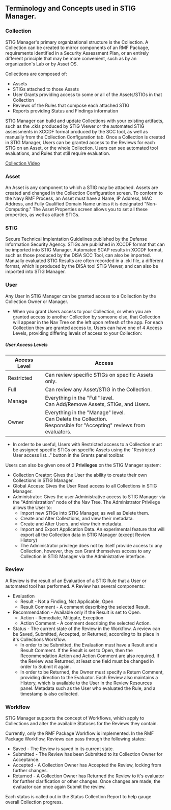 ## Terminology and Concepts used in STIG Manager.


### Collection
STIG Manager's primary organizational structure is the Collection. A Collection can be created to mirror components of an RMF Package, requirements identified in a Security Assessment Plan, or an entirely different principle that may be more convenient, such as by an organization's Lab or by Asset OS.

Collections are composed of:
  * Assets
  * STIGs attached to those Assets
  * User Grants providing access to some or all of the Assets/STIGs in that Collection
  * Reviews of the Rules that compose each attached STIG
  * Reports providing Status and Findings information
  
STIG Manager can build and update Collections with your existing artifacts, such as the .ckls produced by STIG Viewer or the automated STIG assessments in XCCDF format produced by the SCC tool, as well as manually from the Collection Configuration tab.  Once a Collection is created in STIG Manager, Users can be granted access to the Reviews for each STIG on an Asset, or the whole Collection. Users can see automated tool evaluations, and Rules that still require evaluation. 

[Collection Video](assets/videos/sc-3.mp4 ':include height=400px controls')


### Asset
An Asset is any component to which a STIG may be attached. Assets are created and changed in the Collection Configuration screen. To conform to the Navy RMF Process, an Asset must have a Name, IP Address, MAC Address, and Fully Qualified Domain Name unless it is designated "Non-Computing." The Asset Properties screen allows you to set all these properties, as well as attach STIGs.

### STIG

Secure Technical Implentation Guidelines published by the Defense Information Security Agency. STIGs are published in XCCDF format that can be imported into STIG Manager. Automated SCAP results in XCCDF format, such as those produced by the DISA SCC Tool, can also be imported. Manually evaluated STIG Results are often recorded in a .ckl file, a different format, which is produced by the DISA tool STIG Viewer, and can also be imported into STIG Manager. 

### User
Any User in STIG Manager can be granted access to a Collection by the Collection Owner or Manager.
   * When you grant Users access to your Collection, or when you are granted access to another Collection by someone else, that Collection will appear in the Nav Tree on the left upon refresh of the app.
For each Collection they are granted access to, Users can have one of 4 Access Levels, providing differing levels of access to your Collection: 
  ##### User Access Levels
  | Access Level 	| Access                                                                                                                   	|
|--------------	|--------------------------------------------------------------------------------------------------------------------------	|
| Restricted   	| Can review specific STIGs on specific Assets only.                                                                       	|
| Full         	| Can review any Asset/STIG in the Collection.                                                                             	|
| Manage       	| Everything in the "Full" level.<br>Can Add/Remove Assets, STIGs, and Users.                                              	|
| Owner        	| Everything in the "Manage" level.<br>Can Delete the Collection. <br>Responsible for "Accepting" reviews from evaluators. 	|

* In order to be useful, Users with Restricted access to a Collection must be assigned specific STIGs on specific Assets using the "Restricted User access list..." button in the Grants panel toolbar.

Users can also be given one of 3 **Privileges** on the STIG Manager system:
  * Collection Creator: Gives the User the ability to create their own Collections in STIG Manager.  
  * Global Access: Gives the User Read access to all Collections in STIG Manager.
  * Administrator: Gives the user Administrative access to STIG Manager via the "Administration" node of the Nav Tree. The Administrator Privilege allows the User to:
    * Import new STIGs into STIG Manager, as well as Delete them.
    * Create and Alter Collections, and view their metadata.
    * Create and Alter Users, and view their metadata.
    * Import and Export Application Data. An experimental feature that will export all the Collection data in STIG Manager (except Review History)
    * The Administrator privilege does not by itself provide access to any Collection, however, they can Grant themselves access to any Collection in STIG Manager via the Administrative interface.


### Review
A Review is the result of an Evaluation of a STIG Rule that a User or automated tool has performed. A Review has several components:
  * Evaluation 
    * Result - Not a Finding, Not Applicable, Open
    * Result Comment - A comment describing the selected Result.
  * Recommendation - Available only if the Result is set to Open.
    * Action - Remediate, Mitigate, Exception
    * Action Comment - A comment describing the selected Action.
  * Status - The current state of the Review in the Workflow. A review can be Saved, Submitted, Accepted, or Returned, according to its place in it's Collections Workflow.
    * In order to be Submitted, the Evaluation must have a Result and a Result Comment. If the Result is set to Open, then the Recommendation Action and Action Comment are also required. If the Review was Returned, at least one field must be changed in order to Submit it again.
    * In order to be Returned, the Owner must specify a Return Comment, providing direction to the Evaluator.
Each Review also maintains a History, which is available to the User in the Review Resources panel.
Metadata such as the User who evaluated the Rule, and a timestamp is also collected.

### Workflow

STIG Manager supports the concept of Workflows, which apply to Collections and alter the available Statuses for the Reviews they contain.

Currently, only the RMF Package Workflow is implemented.  In the RMF Package Workflow, Reviews can pass through the following states: 
  * Saved - The Review is saved in its current state.
  * Submitted - The Review has been Submitted to its Collection Owner for Acceptance.
  * Accepted - A Collection Owner has Accepted the Review, locking from further changes.
  * Returned - A Collection Owner has Returned the Review to it's evaluator for further clarification or other changes. Once changes are made, the evaluator can once again Submit the review.

Each status is called out in the Status Collection Report to help gauge overall Collection progress.


